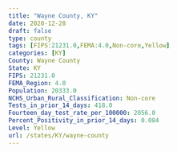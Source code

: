 ```yaml
---
title: "Wayne County, KY"
date: 2020-12-28
draft: false
type: county
tags: [FIPS:21231.0,FEMA:4.0,Non-core,Yellow]
categories: [KY]
County: Wayne County
State: KY
FIPS: 21231.0
FEMA_Region: 4.0
Population: 20333.0
NCHS_Urban_Rural_Classification: Non-core
Tests_in_prior_14_days: 418.0
Fourteen_day_test_rate_per_100000: 2056.0
Percent_Positivity_in_prior_14_days: 0.084
Level: Yellow
url: /states/KY/wayne-county
---
```



